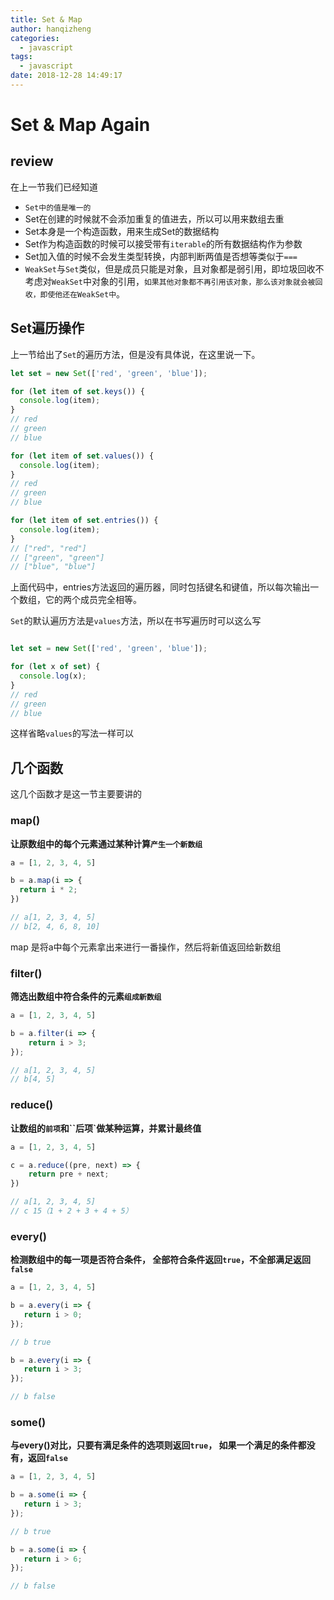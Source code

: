 ```yaml
---
title: Set & Map
author: hanqizheng
categories:
  - javascript
tags:
  - javascript
date: 2018-12-28 14:49:17
---
```



# Set & Map Again

## review
在上一节我们已经知道
- `Set中的值是唯一的`
- Set在创建的时候就不会添加重复的值进去，所以可以用来数组去重
- Set本身是一个构造函数，用来生成Set的数据结构
- Set作为构造函数的时候可以接受带有`iterable`的所有数据结构作为参数
- Set加入值的时候不会发生类型转换，内部判断两值是否想等类似于`===`
- `WeakSet`与`Set`类似，但是成员只能是对象，且对象都是弱引用，即垃圾回收不考虑对`WeakSet`中对象的引用，`如果其他对象都不再引用该对象，那么该对象就会被回收，即使他还在WeakSet中`。


## Set遍历操作
上一节给出了`Set`的遍历方法，但是没有具体说，在这里说一下。

```js
let set = new Set(['red', 'green', 'blue']);

for (let item of set.keys()) {
  console.log(item);
}
// red
// green
// blue

for (let item of set.values()) {
  console.log(item);
}
// red
// green
// blue

for (let item of set.entries()) {
  console.log(item);
}
// ["red", "red"]
// ["green", "green"]
// ["blue", "blue"]
```

上面代码中，entries方法返回的遍历器，同时包括键名和键值，所以每次输出一个数组，它的两个成员完全相等。

`Set`的默认遍历方法是`values`方法，所以在书写遍历时可以这么写
```js

let set = new Set(['red', 'green', 'blue']);

for (let x of set) {
  console.log(x);
}
// red
// green
// blue
```
这样省略`values`的写法一样可以

## 几个函数
这几个函数才是这一节主要要讲的


### map()

**让原数组中的每个元素通过某种计算`产生一个新数组`**

```js
a = [1, 2, 3, 4, 5]

b = a.map(i => {
  return i * 2;  
})

// a[1, 2, 3, 4, 5]
// b[2, 4, 6, 8, 10]
```
map 是将a中每个元素拿出来进行一番操作，然后将新值返回给新数组

### filter()
**筛选出数组中符合条件的元素`组成新数组`**

```js
a = [1, 2, 3, 4, 5]

b = a.filter(i => {
	return i > 3;
});

// a[1, 2, 3, 4, 5]
// b[4, 5]
```

### reduce()
**让数组的`前项`和``后项`做某种运算，并累计最终值**

```js
a = [1, 2, 3, 4, 5]

c = a.reduce((pre, next) => {
	return pre + next;
})

// a[1, 2, 3, 4, 5]
// c 15（1 + 2 + 3 + 4 + 5）
```

### every()
**检测数组中的每一项是否符合条件， 全部符合条件返回`true`，不全部满足返回`false`**

```js
a = [1, 2, 3, 4, 5]

b = a.every(i => {
   return i > 0; 
});

// b true

b = a.every(i => {
   return i > 3; 
});

// b false
```

### some()
**与every()对比，只要有满足条件的选项则返回`true`， 如果一个满足的条件都没有，返回`false`**

```js
a = [1, 2, 3, 4, 5]

b = a.some(i => {
   return i > 3; 
});

// b true

b = a.some(i => {
   return i > 6; 
});

// b false

```